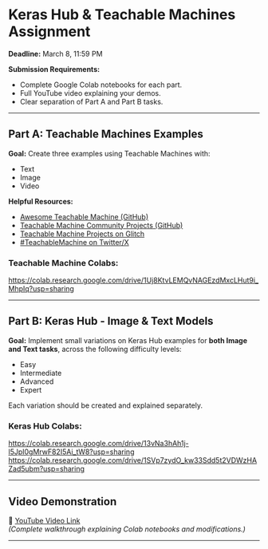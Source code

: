 # Keras Hub & Teachable Machines Assignment

**Deadline:** March 8, 11:59 PM

**Submission Requirements:**
- Complete Google Colab notebooks for each part.
- Full YouTube video explaining your demos.
- Clear separation of Part A and Part B tasks.

---

## Part A: Teachable Machines Examples

**Goal:** Create three examples using Teachable Machines with:
- Text
- Image
- Video

**Helpful Resources:**
- [Awesome Teachable Machine (GitHub)](https://github.com/SashiDo/awesome-teachable-machine)
- [Teachable Machine Community Projects (GitHub)](https://github.com/googlecreativelab/teachablemachine-community/?tab=readme-ov-file)
- [Teachable Machine Projects on Glitch](https://glitch.com/@teachablemachine)
- [#TeachableMachine on Twitter/X](https://x.com/hashtag/teachablemachine)

### Teachable Machine Colabs:
https://colab.research.google.com/drive/1Uj8KtvLEMQvNAGEzdMxcLHut9i_MhpIq?usp=sharing

---

## Part B: Keras Hub - Image & Text Models

**Goal:** Implement small variations on Keras Hub examples for **both Image and Text tasks**, across the following difficulty levels:
- Easy
- Intermediate
- Advanced
- Expert

Each variation should be created and explained separately.

### Keras Hub Colabs:
https://colab.research.google.com/drive/13vNa3hAh1j-l5JpI0gMrwF82I5Ai_tW8?usp=sharing
https://colab.research.google.com/drive/1SVp7zydO_kw33Sdd5t2VDWzHAZad5ubm?usp=sharing

---

## Video Demonstration

🎥 [YouTube Video Link](#)  
*(Complete walkthrough explaining Colab notebooks and modifications.)*

---

